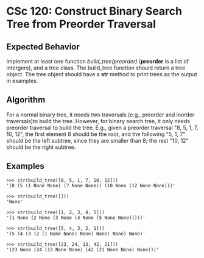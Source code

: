 # CSc 120: Construct Binary Search Tree from Preorder Traversal

## Expected Behavior
Implement at least one function *build_tree(preorder)* (**preorder** is a list of intergers), and a tree class. The build_tree function should return a tree object. The tree object should have a __str__ method to print trees as the output in examples.

## Algorithm
For a normal binary tree, it needs two traversals (e.g., preorder and inorder traversals)to build the tree. However, for binary search tree, it only needs preorder traversal to build the tree. E.g., given a preorder traversal "8, 5, 1, 7, 10, 12", the first element 8 should be the root, and the following "5, 1, 7" should be the left subtree, since they are smaller than 8; the rest "10, 12" should be the right subtree.

## Examples

```
>>> str(build_tree([8, 5, 1, 7, 10, 12]))
'(8 (5 (1 None None) (7 None None)) (10 None (12 None None)))'

>>> str(build_tree([]))
'None'

>>> str(build_tree([1, 2, 3, 4, 5]))
'(1 None (2 None (3 None (4 None (5 None None)))))'

>>> str(build_tree([5, 4, 3, 2, 1]))
'(5 (4 (3 (2 (1 None None) None) None) None) None)'

>>> str(build_tree([23, 24, 13, 42, 21]))
'(23 None (24 (13 None None) (42 (21 None None) None)))'

```